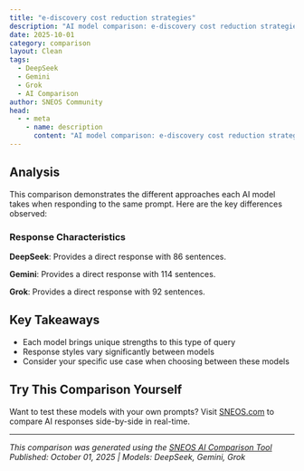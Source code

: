 ```yaml
---
title: "e-discovery cost reduction strategies"
description: "AI model comparison: e-discovery cost reduction strategies..."
date: 2025-10-01
category: comparison
layout: Clean
tags:
  - DeepSeek
  - Gemini
  - Grok
  - AI Comparison
author: SNEOS Community
head:
  - - meta
    - name: description
      content: "AI model comparison: e-discovery cost reduction strategies..."
---
```


<ChatComparison
  title="e-discovery cost reduction strategies"
  prompt="e-discovery cost reduction strategies"
  :responses='{
    "DeepSeek": "Of course. Here is a comprehensive guide to e-discovery cost reduction strategies, broken down into a practical, phased approach.\n\nThe fundamental principle is to **reduce the volume of data** that needs to be processed, reviewed, and produced. Every gigabyte costs money at every stage.\n\n---\n\n### **Phase 1: Pre-Litigation \u0026 Legal Preparedness (The Foundation)**\n\nThis is the most critical phase for long-term cost control. It\u0027s about being proactive, not reactive.\n\n1.  **Implement a Robust Information Governance Program:**\n    *   **Develop and Enforce Data Retention Policies:** The single most effective cost-saver. Systematically delete data that you are not legally required to keep. If it doesn\u0027t exist, it can\u0027t be collected or reviewed.\n    *   **Conduct Data Mapping:** Know where your data lives (email servers, cloud storage like SharePoint/OneDrive, departmental servers, collaboration tools like Slack/Teams, individual laptops). This eliminates costly \u0022search parties\u0022 for data when a legal hold is issued.\n    *   **Standardize on a Limited Number of Systems:** Reduce data fragmentation. The more systems you have, the more collection sources and higher costs.\n\n2.  **Create a Litigation Readiness Plan:**\n    *   **Identify Key Custodians \u0026 Systems:** Pre-identify employees and data sources most likely to be relevant to disputes.\n    *   **Draft Template Legal Hold Notices:** Have them ready to go, ensuring they are legally sound and clearly communicated.\n    *   **Pre-Select and Vet E-Discovery Vendors:** Establish relationships and pre-negotiated rates with one or more e-discovery vendors. This saves crucial time and money when a matter arises.\n\n---\n\n### **Phase 2: Early Case Assessment \u0026 Scoping (The Blueprint)**\n\nWhen a matter is imminent or has been filed, your first decisions have the greatest impact on cost.\n\n1.  **Meet \u0026 Confer Strategically (FRCP Rule 26(f)):**\n    *   **Negiate a Narrow Scope:** Advocate for specific date ranges, custodians, and search terms. Don\u0027t agree to an overly broad \u0022all documents\u0022 request.\n    *   **Agree on Protocols:** Get agreement on production formats (e.g., native files vs. TIFF/PDF), deduplication, and other technical specifications upfront to avoid re-work.\n    *   **Leverage Proportionality (FRCP Rule 26(b)(1)):** Argue that discovery requests are disproportionate to the needs of the case, considering the amount in controversy, the parties\u0027 resources, and the importance of the discovery.\n\n2.  **Implement a Precise Legal Hold:**\n    *   **Don\u0027t Cast Too Wide a Net:** Issue the legal hold only to custodians with a reasonable chance of possessing relevant information. Avoid company-wide holds unless absolutely necessary.\n    *   **Communicate Clearly:** Ensure custodians understand their obligations to prevent spoliation and the need for re-collection.\n\n3.  **Use Early Case Assessment (ECA) Tools:**\n    *   **Analyze Data Before Full Processing:** Use ECA platforms to get a quick, high-level view of the collected data. This allows you to:\n        *   Assess the potential relevance and case value.\n        *   Identify key themes and \u0022hot\u0022 documents.\n        *   Make more informed decisions about settlement or litigation strategy.\n        *   Cull data aggressively before moving to the expensive review phase.\n\n---\n\n### **Phase 3: Data Collection \u0026 Processing (The Funnel)**\n\nThis is where you aggressively reduce data volume.\n\n1.  **Targeted Collection:** Collect only from the key custodians and data sources identified in your scoping. Avoid forensic collections unless truly warranted.\n2.  **Aggressive Filtering \u0026 Culling:**\n    *   **DeNISTing:** Remove system files and other non-user-generated data.\n    *   **Deduplication:** Remove duplicate files across the entire dataset (global deduplication) and within individual custodian data.\n    *   **Date Filtering:** Restrict data to the agreed-upon date ranges.\n    *   **File Type Filtering:** Exclude irrelevant file types (e.g., .exe, .dll files). Be cautious with archives (.zip, .pst) which may need to be processed.\n    *   **Keyword \u0026 Boolean Searches:** Use well-crafted search terms to isolate potentially relevant data. **But be careful:** Overly broad or narrow terms can be costly. Use iterative sampling to test your terms.\n\n---\n\n### **Phase 4: Document Review (The Most Expensive Phase)**\n\nDocument review is typically 50-70% of total e-discovery costs. This is where the biggest savings can be realized.\n\n1.  **Leverage Technology-Assisted Review (TAR / Predictive Coding):**\n    *   This is no longer a \u0022nice-to-have.\u0022 TAR uses machine learning to prioritize or classify documents based on a senior attorney\u0027s coding decisions on a \u0022seed set.\u0022\n    *   **TAR 1.0 (Continuous Active Learning - CAL):** The system continuously learns from the reviewer\u0027s coding, constantly refining its predictions and surfacing the most likely relevant documents first. This finds the \u0022hot docs\u0022 faster and allows for early case resolution.\n    *   **TAR 2.0 (Simple Passive Learning):** The system is trained on a seed set and then classifies the entire collection. Very effective for achieving high recall and precision with minimal review.\n    *   **Result:** TAR can reduce the number of documents requiring human review by 50-90% without sacrificing quality.\n\n2.  **Optimize Human Review Workflows:**\n    *   **Use Experienced Review Attorneys:** They work faster and make more consistent, defensible decisions.\n    *   **Create Clear \u0026 Concise Review Guidelines:** Ensure all reviewers are on the same page regarding relevance, confidentiality, and privilege.\n    *   **Batch and Prioritize Documents:** Use TAR scores or issue coding to send high-priority batches to your best reviewers first.\n    *   **Implement Quality Control (QC) Samplings:** A targeted QC process (e.g., reviewing a 5-10% sample of a junior reviewer\u0027s work) is more efficient than 100% second-pass reviews.\n\n3.  **Consider Managed Review Services:** For large projects, a dedicated managed review team from a vendor or law firm can be more efficient and cost-effective than using high-billing associates.\n\n---\n\n### **Phase 5: Production \u0026 Presentation**\n\n1.  **Agree on Efficient Production Formats:** Producing documents in their \u0022native\u0022 format with a load file is often cheaper than converting thousands of documents to image formats (TIFF/PDF) and applying bates stamps.\n2.  **Use \u0022Bates Numbering\u0022 Strategically:** If required, use electronic bates stamps applied during production, not as a separate, costly step.\n\n---\n\n### **Summary: Key Takeaways \u0026 Quick Wins**\n\n| Strategy | Phase | Cost-Saving Impact |\n| :--- | :--- | :--- |\n| **Information Governance \u0026 Data Retention** | Pre-Litigation | **HIGH** (Prevents data from ever entering the process) |\n| **Technology-Assisted Review (TAR)** | Review | **VERY HIGH** (Dramatically reduces human review costs) |\n| **Early Case Assessment (ECA)** | Scoping | **HIGH** (Informs strategy and enables early culling) |\n| **Proportionality \u0026 Narrowing Scope** | Scoping | **HIGH** (Limits the entire exercise from the start) |\n| **Deduplication \u0026 Filtering** | Processing | **MEDIUM-HIGH** (Directly reduces data volume) |\n| **Targeted Collection \u0026 Legal Holds** | Collection | **MEDIUM** (Focuses effort on what matters) |\n\n**Final Recommendation:** The most sophisticated strategy is a cultural one. Foster collaboration between **legal, IT, and business units**. IT understands the data, the business understands the context, and legal understands the obligations. When these groups work together from the outset, e-discovery becomes a managed business process rather than a chaotic, reactive, and expensive emergency.",
    "Gemini": "## E-Discovery Cost Reduction Strategies: A Comprehensive Guide\n\nE-discovery can be a significant expense in litigation. Implementing effective strategies to control and reduce these costs is crucial. Here\u0027s a breakdown of key areas and specific techniques:\n\n**I. Proactive Planning \u0026 Prevention:**\n\n*   **1. Implement a Robust Information Governance (IG) Policy:**\n    *   **Goal:**  Reduce the volume of data you must collect and review in the first place.\n    *   **Strategies:**\n        *   **Data Retention Schedule:**  Define how long data needs to be kept, and systematically delete data that has met its retention period.\n        *   **Data Disposal Policy:**  Clearly outline procedures for deleting or securely destroying data.\n        *   **Standardized Data Formats:** Encourage the use of uniform file types (e.g., .pdf) to simplify processing.\n        *   **Policy Enforcement:**  Regularly audit and enforce IG policies to ensure compliance.\n        *   **Employee Training:** Educate employees on data retention, disposal, and appropriate communication practices.\n\n*   **2. Data Mapping \u0026 Inventory:**\n    *   **Goal:**  Understand where your data resides and who controls it.\n    *   **Strategies:**\n        *   **Create a data inventory:**  Document all data sources (e.g., servers, cloud storage, email systems, mobile devices, social media).\n        *   **Identify custodians:**  Determine who is responsible for each data source.\n        *   **Understand data flows:** Map how data moves throughout your organization.\n        *   **Regularly update the inventory:**  Ensure the information remains accurate.\n\n*   **3. Legal Hold Process:**\n    *   **Goal:**  Preserve potentially relevant data when litigation is reasonably anticipated.\n    *   **Strategies:**\n        *   **Clear Legal Hold Notifications:**  Provide concise and unambiguous instructions to custodians.\n        *   **Custodian Acknowledgement:**  Require custodians to acknowledge receipt and understanding of the legal hold.\n        *   **Automated Legal Hold Tools:** Use software to manage legal hold notifications, track responses, and prevent data deletion.\n        *   **Prompt Release of Holds:**  Release data from hold when no longer needed.\n\n**II. Early Case Assessment (ECA) \u0026 Strategy:**\n\n*   **4. Comprehensive ECA:**\n    *   **Goal:**  Assess the scope, risks, and potential costs of the case early on to develop a cost-effective discovery strategy.\n    *   **Strategies:**\n        *   **Early Meet and Confer:**  Communicate with opposing counsel to discuss the scope of discovery and potential cost-sharing agreements.\n        *   **Keyword and Search Term Development:** Develop precise and targeted search terms to identify relevant data and exclude irrelevant information.\n        *   **Data Sampling:**  Collect and review a sample of the data to understand its content and refine search strategies.\n        *   **Technology Assisted Review (TAR) Pilot Project:**  Run a pilot project using TAR to estimate its potential cost savings.\n        *   **Budgeting and Planning:**  Create a detailed e-discovery budget and timeline.\n\n*   **5. Narrowing Scope of Discovery:**\n    *   **Goal:**  Focus discovery on the most relevant data.\n    *   **Strategies:**\n        *   **Negotiate the Scope:**  Work with opposing counsel to limit the number of custodians, data sources, date ranges, and search terms.\n        *   **Motion to Limit Discovery:**  If necessary, file a motion with the court to limit the scope of discovery.\n        *   **Phased Discovery:**  Conduct discovery in phases, starting with the most critical data.\n        *   **Prioritize Data Sources:**  Focus on the data sources most likely to contain relevant information.\n\n**III. Data Collection \u0026 Processing:**\n\n*   **6. Targeted Data Collection:**\n    *   **Goal:**  Collect only the data that is necessary for the case.\n    *   **Strategies:**\n        *   **In-Place Collection:**  Collect data directly from its source without physically moving it, reducing the risk of data loss or corruption.\n        *   **Custodian Self-Collection:**  Allow custodians to collect their own data under supervision. This can be efficient for smaller data sets.  (Requires careful monitoring and validation).\n        *   **Forensic Imaging (Last Resort):**  Use forensic imaging only when necessary for highly sensitive or disputed data.\n        *   **Implement Data De-duplication:** Eliminate duplicate files during collection and processing.\n\n*   **7. Efficient Data Processing:**\n    *   **Goal:**  Reduce the volume of data to be reviewed through efficient processing techniques.\n    *   **Strategies:**\n        *   **Early Case Assessment (ECA) Tools:**  Use tools to analyze data early in the process to identify irrelevant files and potential issues.\n        *   **File Type Filtering:**  Exclude irrelevant file types (e.g., system files, music files).\n        *   **Date Range Filtering:**  Exclude data outside the relevant date range.\n        *   **De-NISTing:**  Remove known system files and software components from the data set.\n        *   **Optical Character Recognition (OCR):** Convert scanned documents and images into searchable text.\n\n**IV. Data Review \u0026 Analysis:**\n\n*   **8. Technology-Assisted Review (TAR) / Predictive Coding:**\n    *   **Goal:**  Leverage artificial intelligence and machine learning to prioritize and accelerate the review of relevant documents.\n    *   **Strategies:**\n        *   **Seed Set Selection:**  Carefully select a representative sample of documents to train the TAR algorithm.\n        *   **Continuous Active Learning (CAL):**  Continuously update the TAR algorithm based on reviewer feedback.\n        *   **Quality Control:**  Implement rigorous quality control measures to ensure the accuracy of TAR results.\n        *   **Transparency:**  Document the TAR process and be prepared to explain it to opposing counsel and the court.\n\n*   **9. Efficient Review Workflow:**\n    *   **Goal:**  Optimize the review process to minimize review time and costs.\n    *   **Strategies:**\n        *   **Designated Review Team:**  Assign specific reviewers to specific tasks based on their expertise.\n        *   **Review Protocols:**  Establish clear review protocols to ensure consistency and accuracy.\n        *   **Prioritize Review:**  Focus on the most important documents first.\n        *   **Automated Redaction:**  Use automated tools to redact privileged or confidential information.\n        *   **Continuous Monitoring:**  Track review progress and identify bottlenecks.\n\n*   **10. Outsourcing Strategically:**\n    *   **Goal:** Leverage external expertise and resources to improve efficiency and reduce costs.\n    *   **Strategies:**\n        *   **Offshore Review:** Consider outsourcing review to lower-cost jurisdictions (careful consideration of data security and privacy regulations required).\n        *   **Project-Based Support:**  Engage e-discovery service providers on a project basis to avoid long-term commitments.\n        *   **Competitive Bidding:**  Obtain multiple bids from e-discovery service providers to ensure competitive pricing.\n\n**V. Collaboration \u0026 Communication:**\n\n*   **11. Proactive Communication with Opposing Counsel:**\n    *   **Goal:**  Foster cooperation and transparency to streamline the discovery process.\n    *   **Strategies:**\n        *   **Regular Status Updates:**  Keep opposing counsel informed of your progress.\n        *   **Issue Resolution:**  Address disputes promptly and constructively.\n        *   **Agreements on Protocols:**  Formalize agreements on search terms, review protocols, and production formats.\n\n**VI. Technology \u0026 Infrastructure:**\n\n*   **12. Leverage Cloud-Based E-Discovery Solutions:**\n    *   **Goal:** Reduce infrastructure costs and improve scalability.\n    *   **Strategies:**\n        *   **Software as a Service (SaaS):**  Utilize cloud-based e-discovery platforms that offer pay-as-you-go pricing.\n        *   **Scalable Storage:**  Take advantage of cloud storage solutions that can scale up or down based on your needs.\n        *   **Remote Access:**  Enable reviewers to work remotely, reducing the need for office space and infrastructure.\n\n*   **13. Invest in E-Discovery Technology:**\n    *   **Goal:**  Improve efficiency and accuracy through technology.\n    *   **Strategies:**\n        *   **E-Discovery Software:**  Select e-discovery software that meets your specific needs and budget.\n        *   **Automated Tools:**  Utilize automated tools to streamline repetitive tasks.\n        *   **Data Analytics:**  Leverage data analytics to identify patterns and insights.\n\n**VII. Ongoing Monitoring \u0026 Optimization:**\n\n*   **14. Track Costs and Metrics:**\n    *   **Goal:**  Monitor spending and identify areas for improvement.\n    *   **Strategies:**\n        *   **Detailed Budget Tracking:**  Track all e-discovery expenses.\n        *   **Key Performance Indicators (KPIs):**  Monitor metrics such as review rate, cost per document, and search term recall.\n        *   **Regular Reporting:**  Generate regular reports to track progress and identify trends.\n\n*   **15. Continuous Improvement:**\n    *   **Goal:**  Learn from past experiences and continuously improve your e-discovery processes.\n    *   **Strategies:**\n        *   **Post-Matter Review:**  Conduct a review after each matter to identify lessons learned.\n        *   **Process Optimization:**  Continuously refine your e-discovery processes to improve efficiency and reduce costs.\n        *   **Training \u0026 Education:**  Provide ongoing training to your e-discovery team to keep them up-to-date on best practices and new technologies.\n\n**Key Considerations:**\n\n*   **Case-Specific Tailoring:** Not every strategy is appropriate for every case.  Carefully evaluate the facts and circumstances of each case to determine the most effective approach.\n*   **Compliance with Rules:** Ensure all e-discovery activities comply with applicable rules of civil procedure and ethical guidelines.\n*   **Documentation:**  Document all e-discovery decisions and activities. This is important for transparency and defensibility.\n*   **Expert Consultation:** Consider consulting with e-discovery experts to develop and implement cost-effective strategies.\n\nBy implementing these strategies, you can significantly reduce e-discovery costs while ensuring compliance and achieving successful outcomes in your cases.  Remember that a proactive, planned, and strategic approach is essential for cost control.\n",
    "Grok": "E-discovery (electronic discovery) is a critical and often expensive part of the litigation process, involving the identification, collection, processing, review, and production of electronically stored information (ESI). Reducing e-discovery costs without compromising quality or compliance requires strategic planning and the use of technology. Below are several **e-discovery cost reduction strategies** that organizations and legal teams can implement:\n\n---\n\n### 1. Early Case Assessment (ECA)\n- **What it is:** ECA involves analyzing the scope, data, and potential issues of a case at the outset to develop a targeted discovery plan.\n- **How it reduces costs:** By understanding key custodians, data sources, and potential volume early, you can avoid over-collection and focus only on relevant data, reducing processing and review expenses.\n- **Implementation:** Use ECA tools or consult with e-discovery experts to assess data and estimate costs upfront. Identify key issues, keywords, and data ranges to narrow the scope.\n\n---\n\n### 2. Data Scoping and Targeted Collections\n- **What it is:** Limit the amount of data collected by focusing only on custodians, time frames, and data sources relevant to the case.\n- **How it reduces costs:** Collecting less data means lower processing, storage, and review costs. It also minimizes the risk of irrelevant information complicating the process.\n- **Implementation:** Work with legal and IT teams to map data sources (e.g., emails, shared drives, cloud storage). Use search terms, date ranges, and file type filters to target specific datasets.\n\n---\n\n### 3. Leverage Technology-Assisted Review (TAR)\n- **What it is:** TAR, also known as predictive coding, uses machine learning algorithms to prioritize and classify documents for relevance, reducing manual review time.\n- **How it reduces costs:** TAR significantly reduces the number of documents that require human review (often by 50-70%), lowering attorney time and associated costs.\n- **Implementation:** Train the TAR system with a seed set of documents coded by subject matter experts. Continuously refine the model to improve accuracy. Use second-generation TAR (TAR 2.0) for better results with less upfront effort.\n\n---\n\n### 4. Negotiate Scope and Cost with Opposing Counsel\n- **What it is:** Collaborate with opposing parties to agree on discovery protocols, including keyword searches, data formats, and production timelines.\n- **How it reduces costs:** Mutual agreements on scope and methodology prevent overbroad requests and disputes that lead to additional costs (e.g., motions to compel).\n- **Implementation:** Draft e-discovery protocols or stipulations during the Rule 26(f) conference (in the U.S.) to set clear expectations and limits on data production.\n\n---\n\n### 5. In-House E-Discovery Capabilities\n- **What it is:** Build internal e-discovery expertise and tools to handle routine tasks like data collection, preservation, and initial processing.\n- **How it reduces costs:** Reduces reliance on expensive third-party vendors for repetitive or straightforward tasks.\n- **Implementation:** Train in-house legal and IT staff on e-discovery tools and best practices. Invest in cost-effective software for data preservation, processing, and basic review.\n\n---\n\n### 6. Use Cost-Effective E-Discovery Vendors\n- **What it is:** Partner with e-discovery service providers that offer transparent, predictable pricing models.\n- **How it reduces costs:** Avoid vendors with hidden fees or high per-gigabyte charges. Some providers offer flat-rate or bundled pricing for processing, hosting, and production.\n- **Implementation:** Compare vendor pricing and services. Negotiate contracts to cap costs or lock in rates for multi-year engagements. Consider cloud-based solutions for lower infrastructure costs.\n\n---\n\n### 7. Implement Data Retention and Deletion Policies\n- **What it is:** Establish and enforce policies for data retention and routine deletion of outdated or unnecessary data.\n- **How it reduces costs:** Less data to manage means lower storage costs and smaller datasets to process during e-discovery.\n- **Implementation:** Work with IT and legal teams to create a defensible data retention policy compliant with industry regulations. Automate deletion of data past its retention period, except when under legal hold.\n\n---\n\n### 8. Reduce Review Costs with Non-Traditional Staffing\n- **What it is:** Use contract attorneys, offshore review teams, or managed review services for document review instead of high-cost law firm associates.\n- **How it reduces costs:** Contract or offshore reviewers often charge significantly lower hourly rates while maintaining quality through oversight and training.\n- **Implementation:** Partner with managed review providers who specialize in e-discovery. Ensure proper quality control measures are in place (e.g., sampling, second-level reviews).\n\n---\n\n### 9. Standardize E-Discovery Workflows\n- **What it is:** Develop repeatable, documented processes for handling e-discovery in recurring litigation or regulatory matters.\n- **How it reduces costs:** Standardization minimizes inefficiencies, reduces training time, and allows for better vendor negotiations through predictable needs.\n- **Implementation:** Create playbooks for e-discovery tasks (e.g., legal holds, data collection, processing). Use project management tools to track progress and accountability.\n\n---\n\n### 10. Utilize Data Analytics and Reporting\n- **What it is:** Use e-discovery platforms with built-in analytics to monitor data volumes, review progress, and cost trends in real time.\n- **How it reduces costs:** Analytics can identify inefficiencies (e.g., over-coding, duplicate reviews) and allow for mid-course corrections to stay within budget.\n- **Implementation:** Choose e-discovery software with robust reporting features. Regularly review metrics to optimize workflows and reallocate resources as needed.\n\n---\n\n### 11. Minimize Data Hosting Costs\n- **What it is:** Reduce the duration and volume of data hosted on e-discovery platforms by culling irrelevant data early and archiving completed matters.\n- **How it reduces costs:** Hosting fees are often based on data volume and storage time. Reducing both lowers ongoing expenses.\n- **Implementation:** Cull non-responsive data during processing. Negotiate with vendors to archive or offload data post-case at lower rates.\n\n---\n\n### 12. Educate and Train Stakeholders\n- **What it is:** Train employees, legal teams, and IT staff on e-discovery best practices and legal hold obligations.\n- **How it reduces costs:** Proper training reduces errors (e.g., data spoliation, over-collection) that can lead to sanctions or rework.\n- **Implementation:** Conduct regular training sessions on data preservation and legal holds. Create easy-to-follow guides for employees on handling ESI.\n\n---\n\n### Key Considerations\n- **Balance Cost and Risk:** Avoid cutting corners that could lead to sanctions, missed deadlines, or incomplete productions. Always prioritize compliance with legal obligations.\n- **Stay Updated on Rules and Technology:** Keep abreast of changes in e-discovery rules (e.g., Federal Rules of Civil Procedure in the U.S.) and emerging technologies to ensure cost-effective practices.\n- **Document Decisions:** Maintain detailed records of e-discovery processes and decisions to demonstrate defensibility if challenged.\n\nBy implementing a combination of these strategies, organizations can significantly reduce e-discovery costs while maintaining the integrity and effectiveness of the process. Legal teams should tailor their approach based on the specific needs of each case, organizational resources, and regulatory requirements. If working with external counsel or vendors, ensure transparent communication about budgets and expectations to avoid unexpected expenses."
  }'
  published-date="21:30"
/>

## Analysis

This comparison demonstrates the different approaches each AI model takes when responding to the same prompt. Here are the key differences observed:

### Response Characteristics

**DeepSeek**: Provides a direct response with 86 sentences. 

**Gemini**: Provides a direct response with 114 sentences. 

**Grok**: Provides a direct response with 92 sentences. 

## Key Takeaways

- Each model brings unique strengths to this type of query
- Response styles vary significantly between models
- Consider your specific use case when choosing between these models

## Try This Comparison Yourself

Want to test these models with your own prompts? Visit [SNEOS.com](https://sneos.com) to compare AI responses side-by-side in real-time.

---

*This comparison was generated using the [SNEOS AI Comparison Tool](https://sneos.com)*
*Published: October 01, 2025 | Models: DeepSeek, Gemini, Grok*
